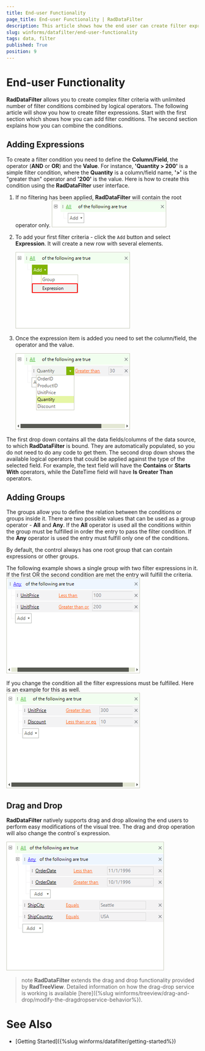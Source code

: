 ```yaml
---
title: End-user Functionality 
page_title: End-user Functionality | RadDataFilter
description: This article shows how the end user can create filter expressions using RadDataFilter. 
slug: winforms/datafilter/end-user-functionality
tags: data, filter
published: True
position: 9
---
```


# End-user Functionality

__RadDataFilter__ allows you to create complex filter criteria with unlimited number of filter conditions combined by logical operators. The following article will show you how to create filter expressions. Start with the first section which shows how you can add filter conditions. The second section explains how you can combine the conditions.

## Adding Expressions

To create a filter condition you need to define the __Column/Field__, the operator (__AND__ or __OR__) and the __Value__. For instance, __'Quantity > 200'__ is a simple filter condition, where the __Quantity__ is a column/field name, __'>'__ is the "greater than" operator and __'200'__ is the value. Here is how to create this condition using the **RadDataFilter** user interface. 

1. If no filtering has been applied, __RadDataFilter__ will contain the root operator only. 
    ![datafilter-end-user-functionality 001](images/datafilter-end-user-functionality001.png)

2. To add your first filter criteria - click the `Add` button and select __Expression__. It will create a new row with several elements.

     ![datafilter-end-user-functionality 002](images/datafilter-end-user-functionality002.png)

3. Once the expression item is added you need to set the column/field, the operator and the value.

     ![datafilter-end-user-functionality 003](images/datafilter-end-user-functionality003.png)

The first drop down contains all the data fields/columns of the data source, to which **RadDataFilter** is bound. They are automatically populated, so you do not need to do any code to get them. The second drop down shows the available logical operators that could be applied against the type of the selected field. For example, the text field will have the __Contains__ or __Starts With__ operators, while the DateTime field will have __Is Greater Than__ operators.


## Adding Groups

The groups allow you to define the relation between the conditions  or groups inside it. There are two possible values that can be used as a group operator - __All__ and __Any__. If the __All__ operator is used all the conditions within the group must be fulfilled in order the entry to pass the filter condition. If the **Any** operator is used the entry must fulfill only one of the conditions.  

By default, the control always has one root group that can contain expressions or other groups. 

The following example shows a single group with two filter expressions in it. If the first OR the second condition are met the entry will fulfill the criteria. 
    ![datafilter-end-user-functionality 004](images/datafilter-end-user-functionality004.png)

If you change the condition all the filter expressions must be fulfilled. Here is an example for this as well.
    ![datafilter-end-user-functionality 005](images/datafilter-end-user-functionality005.png)


## Drag and Drop

__RadDataFilter__ natively supports drag and drop allowing the end users to perform easy modifications of the visual tree. The drag and drop operation will also change the control`s expression. 

![datafilter-end-user-functionality 006](images/datafilter-end-user-functionality006.gif)

>note __RadDataFilter__ extends the drag and drop functionality provided by __RadTreeView__. Detailed information on how the drag-drop service is working is available [here]({%slug winforms/treeview/drag-and-drop/modify-the-dragdropservice-behavior%}).
>

# See Also 

* [Getting Started]({%slug winforms/datafilter/getting-started%})


